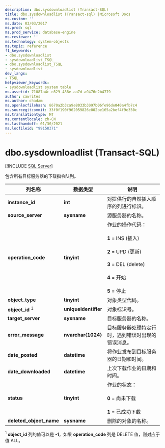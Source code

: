 ```yaml
---
description: dbo.sysdownloadlist (Transact-SQL)
title: dbo.sysdownloadlist (Transact-sql) |Microsoft Docs
ms.custom: ''
ms.date: 03/03/2017
ms.prod: sql
ms.prod_service: database-engine
ms.reviewer: ''
ms.technology: system-objects
ms.topic: reference
f1_keywords:
- dbo.sysdownloadlist
- sysdownloadlist_TSQL
- dbo.sysdownloadlist_TSQL
- sysdownloadlist
dev_langs:
- TSQL
helpviewer_keywords:
- sysdownloadlist system table
ms.assetid: 71087a4c-e829-488e-aa7d-a9476e2b4779
author: cawrites
ms.author: chadam
ms.openlocfilehash: 8670a2b3ca9e8033b3097b06fe96de040a4fb7c4
ms.sourcegitcommit: 33f0f190f962059826e002be165a2bef4f9e350c
ms.translationtype: MT
ms.contentlocale: zh-CN
ms.lasthandoff: 01/30/2021
ms.locfileid: "99158371"
---
```

# <a name="dbosysdownloadlist-transact-sql"></a>dbo.sysdownloadlist (Transact-SQL)
[!INCLUDE [SQL Server](../../includes/applies-to-version/sqlserver.md)]

  包含所有目标服务器的下载指令队列。  
  
|列名称|数据类型|说明|  
|-----------------|---------------|-----------------|  
|**instance_id**|**int**|对提供行的自然插入顺序的列进行标识。|  
|**source_server**|**sysname**|源服务器的名称。|  
|**operation_code**|**tinyint**|作业的操作代码：<br /><br /> **1** = INS (插入) <br /><br /> **2** = UPD (更新) <br /><br /> **3** = DEL (delete) <br /><br /> **4** = 开始<br /><br /> **5** = 停止|  
|**object_type**|**tinyint**|对象类型代码。|  
|**object_id** <sup>1</sup>|**uniqueidentifier**|对象标识号。|  
|**target_server**|**sysname**|目标服务器的名称。|  
|**error_message**|**nvarchar(1024)**|目标服务器处理特定行时，遇到错误时出现的错误消息。|  
|**date_posted**|**datetime**|将作业发布到目标服务器的日期和时间。|  
|**date_downloaded**|**datetime**|上次下载作业的日期和时间。|  
|**status**|**tinyint**|作业的状态：<br /><br /> **0** = 尚未下载<br /><br /> **1** = 已成功下载|  
|**deleted_object_name**|**sysname**|删除的对象的名称。|  
  
 <sup>1</sup> **object_id** 列的值可以是 **-1**，如果 **operation_code** 列是 DELETE 值，则对应于值 ALL。  
  
  

